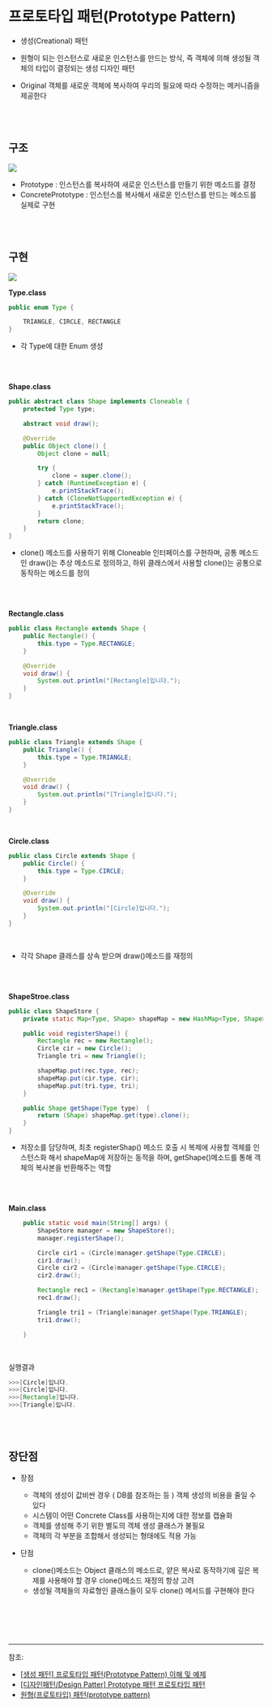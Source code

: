 # 프로토타입 패턴(Prototype Pattern)


- 생성(Creational) 패턴
 


- 원형이 되는 인스턴스로 새로운 인스턴스를 만드는 방식, 즉 객체에 의해 생성될 객체의 타입이 결정되는 생성 디자인 패턴


-  Original 객체를 새로운 객체에 복사하여 우리의 필요에 따라 수정하는 메커니즘을 제공한다




<br/><br/>

## 구조



![](https://images.velog.io/images/cham/post/4ed31652-73c8-44f5-b2fd-7a9ef9f2ccf0/image.png)



- Prototype : 인스턴스를 복사하여 새로운 인스턴스를 만들기 위한 메소드를 결정
- ConcretePrototype : 인스턴스를 복사해서 새로운 인스턴스를 만드는 메소드를 실제로 구현

<br/><br/>

## 구현



![](https://images.velog.io/images/cham/post/ac58b483-2116-4d3f-88cc-b5895a72e9d3/image.png)

**Type.class**

```java
public enum Type {

    TRIANGLE, CIRCLE, RECTANGLE
}
```


- 각 Type에 대한 Enum 생성

<br/><br/>



**Shape.class**

```java
public abstract class Shape implements Cloneable {
    protected Type type;

    abstract void draw();

    @Override
    public Object clone() {
        Object clone = null;

        try {
            clone = super.clone();
        } catch (RuntimeException e) {
            e.printStackTrace();
        } catch (CloneNotSupportedException e) {
            e.printStackTrace();
        }
        return clone;
    }
}

```


- clone() 메소드를 사용하기 위해 Cloneable 인터페이스를 구현하며, 공통 메소드인 draw()는 추상 메소드로 정의하고,
하위 클래스에서 사용할 clone()는 공통으로 동작하는 메소드를 정의

<br/><br/>



**Rectangle.class**

```java
public class Rectangle extends Shape {
    public Rectangle() {
        this.type = Type.RECTANGLE;
    }

    @Override
    void draw() {
        System.out.println("[Rectangle]입니다.");
    }
}
```

<br/>

**Triangle.class**

```java
public class Triangle extends Shape {
    public Triangle() {
        this.type = Type.TRIANGLE;
    }

    @Override
    void draw() {
        System.out.println("[Triangle]입니다.");
    }
}
```

<br/>

**Circle.class**

```java
public class Circle extends Shape {
    public Circle() {
        this.type = Type.CIRCLE;
    }

    @Override
    void draw() {
        System.out.println("[Circle]입니다.");
    }
}
```

<br/>

- 각각 Shape 클래스를 상속 받으며 draw()메소드를 재정의

<br/><br/>



**ShapeStroe.class**

```java
public class ShapeStore {
    private static Map<Type, Shape> shapeMap = new HashMap<Type, Shape>();

    public void registerShape() {
        Rectangle rec = new Rectangle();
        Circle cir = new Circle();
        Triangle tri = new Triangle();

        shapeMap.put(rec.type, rec);
        shapeMap.put(cir.type, cir);
        shapeMap.put(tri.type, tri);
    }

    public Shape getShape(Type type)  {
        return (Shape) shapeMap.get(type).clone();
    }
}
```


- 저장소를 담당하며, 최초 registerShap() 메소드 호출 시 복제에 사용할 객체를 인스턴스화 해서 shapeMap에 저장하는 동적을 하며, getShape()메소드를 통해 객체의 복사본을 반환해주는 역할

<br/><br/>



**Main.class**

```java
    public static void main(String[] args) {
        ShapeStore manager = new ShapeStore();
        manager.registerShape();

        Circle cir1 = (Circle)manager.getShape(Type.CIRCLE);
        cir1.draw();
        Circle cir2 = (Circle)manager.getShape(Type.CIRCLE);
        cir2.draw();

        Rectangle rec1 = (Rectangle)manager.getShape(Type.RECTANGLE);
        rec1.draw();

        Triangle tri1 = (Triangle)manager.getShape(Type.TRIANGLE);
        tri1.draw();

    }
```

<br/>

실행결과
```java
>>>[Circle]입니다.
>>>[Circle]입니다.
>>>[Rectangle]입니다.
>>>[Triangle]입니다.
```



<br/><br/>




## 장단점


- 장점
  - 객체의 생성이 값비싼 경우 ( DB를 참조하는 등 ) 객체 생성의 비용을 줄일 수 있다
  - 시스템이 어떤 Concrete Class를 사용하는지에 대한 정보를 캡슐화
  - 객체를 생성해 주기 위한 별도의 객체 생성 클래스가 불필요
  - 객체의 각 부분을 조합해서 생성되는 형태에도 적용 가능




  


- 단점
  - clone()메소드는 Object 클래스의 메소드로, 얕은 복사로 동작하기에 깊은 복제를 사용해야 할 경우 clone()메소드 재정의 항상 고려
  - 생성될 객체들의 자료형인 클래스들이 모두 clone() 메서드를 구현해야 한다
  




<br/><br/><br/><br/>

---
참조:
- [[생성 패턴] 프로토타입 패턴(Prototype Pattern) 이해 및 예제](https://readystory.tistory.com/122)
- [[디자인패턴/Design Patter] Prototype 패턴 프로토타입 패턴](https://lee1535.tistory.com/76)
- [원형(프로토타입) 패턴(prototype pattern)](https://leetaehoon.tistory.com/55)
